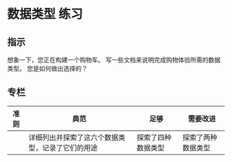 # 数据类型 练习

## 指示

想象一下，您正在构建一个购物车。 写一些文档来说明完成购物体验所需的数据类型。 您是如何做出选择的？

## 专栏

准则 | 典范 | 足够 | 需要改进
--- | --- | --- | --|
||详细列出并探索了这六个数据类型，记录了它们的用途|探索了四种数据类型|探索了两种数据类型|